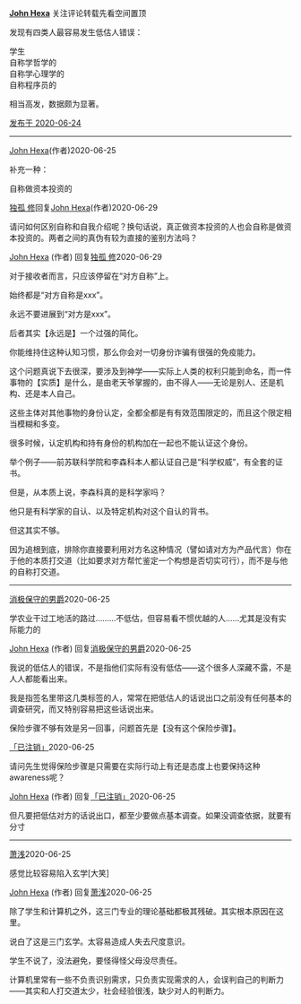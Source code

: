 [**John Hexa**](https://www.zhihu.com/people/mcbig)
关注评论转载先看空间置顶
>
发现有四类人最容易发生低估人错误：  
  >
学生  
自称学哲学的  
自称学心理学的  
自称程序员的  
  >
相当高发，数据颇为显著。

[发布于 2020-06-24](https://www.zhihu.com/pin/1259271680926158848)

---

[John Hexa](https://www.zhihu.com/people/mcbig)​ (作者)2020-06-25
>
补充一种：  
  >
自称做资本投资的

[独孤 修](https://www.zhihu.com/people/du-gu-xiu-98)​回复[John Hexa](https://www.zhihu.com/people/mcbig)​ (作者)2020-06-29
>
请问如何区别自称和自我介绍呢？换句话说，真正做资本投资的人也会自称是做资本投资的。两者之间的真伪有较为直接的鉴别方法吗？

[John Hexa](https://www.zhihu.com/people/mcbig)​ (作者) 回复[独孤 修](https://www.zhihu.com/people/du-gu-xiu-98)​2020-06-29
>
对于接收者而言，只应该停留在“对方自称”上。  
  >
始终都是“对方自称是xxx”。  
  >
永远不要进展到“对方是xxx”。  
  >
后者其实【永远是】一个过强的简化。  
  >
你能维持住这种认知习惯，那么你会对一切身份诈骗有很强的免疫能力。  
  >
这个问题真说下去很深，要涉及到神学——实际上人类的权利只能到命名，而一件事物的【实质】是什么，是由老天爷掌握的，由不得人——无论是别人、还是机构、还是本人自己。  
  >
这些主体对其他事物的身份认定，全都全都是有有效范围限定的，而且这个限定相当模糊和多变。  
  >
很多时候，认定机构和持有身份的机构加在一起也不能认证这个身份。  
  >
举个例子——前苏联科学院和李森科本人都认证自己是“科学权威”，有全套的证书。  
  >
但是，从本质上说，李森科真的是科学家吗？  
  >
他只是有科学家的自认、以及特定机构对这个自认的背书。  
  >
但这其实不够。  
  >
因为追根到底，排除你直接要利用对方名这种情况（譬如请对方为产品代言）你在于他的本质打交道（比如要求对方帮忙鉴定一个构想是否切实可行），而不是与他的自称打交道。

---

[消极保守的男爵](https://www.zhihu.com/people/tu-mu-yang-quan-zai-hei-bai-zhu)2020-06-25
>
学农业干过工地活的路过………不低估，但容易看不惯优越的人……尤其是没有实际能力的

[John Hexa](https://www.zhihu.com/people/mcbig)​ (作者) 回复[消极保守的男爵](https://www.zhihu.com/people/tu-mu-yang-quan-zai-hei-bai-zhu)2020-06-25
>
我说的低估人的错误，不是指他们实际有没有低估——这个很多人深藏不露，不是人人都能看出来。  
  >
我是指签名里带这几类标签的人，常常在把低估人的话说出口之前没有任何基本的调查研究，而又特别容易把这些话说出来。  
  >
保险步骤不够有效是另一回事，问题首先是【没有这个保险步骤】。

[「已注销」](https://www.zhihu.com/people/reseted1590400468644)2020-06-25
>
请问先生觉得保险步骤是只需要在实际行动上有还是态度上也要保持这种awareness呢？

[John Hexa](https://www.zhihu.com/people/mcbig)​ (作者) 回复[「已注销」](https://www.zhihu.com/people/reseted1590400468644)2020-06-25
>
但凡要把低估对方的话说出口，都至少要做点基本调查。如果没调查依据，就要有分寸

---

[萧浅](https://www.zhihu.com/people/camerontaylor)2020-06-25
>
感觉比较容易陷入玄学[大笑]

[John Hexa](https://www.zhihu.com/people/mcbig)​ (作者) 回复[萧浅](https://www.zhihu.com/people/camerontaylor)2020-06-25
>
除了学生和计算机之外，这三门专业的理论基础都极其残破。其实根本原因在这里。  
  >
说白了这是三门玄学。太容易造成人失去尺度意识。  
  >
学生不说了，没法避免，要怪得怪父母没尽责任。  
  >
计算机里常有一些不负责识别需求，只负责实现需求的人，会误判自己的判断力——其实和人打交道太少，社会经验很浅，缺少对人的判断力。
